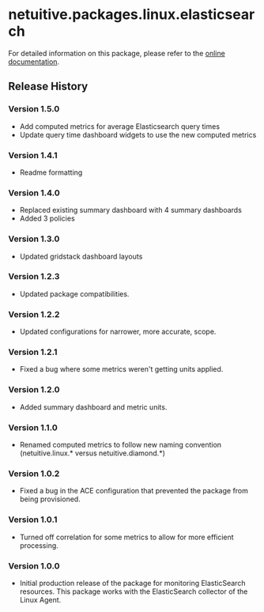 # netuitive.packages.linux.elasticsearch

For detailed information on this package, please refer to the [online documentation](https://help.netuitive.com/Content/Integrations/elastic_search.htm).

## Release History

### Version 1.5.0

* Add computed metrics for average Elasticsearch query times
* Update query time dashboard widgets to use the new computed metrics

### Version 1.4.1

* Readme formatting

### Version 1.4.0

* Replaced existing summary dashboard with 4 summary dashboards
* Added 3 policies

### Version 1.3.0

* Updated gridstack dashboard layouts

### Version 1.2.3

* Updated package compatibilities.

### Version 1.2.2

* Updated configurations for narrower, more accurate, scope.

### Version 1.2.1

* Fixed a bug where some metrics weren't getting units applied.

### Version 1.2.0

* Added summary dashboard and metric units.

### Version 1.1.0

* Renamed computed metrics to follow new naming convention (netuitive.linux.* versus netuitive.diamond.*)

### Version 1.0.2

* Fixed a bug in the ACE configuration that prevented the package from being provisioned.

### Version 1.0.1

* Turned off correlation for some metrics to allow for more efficient processing.

### Version 1.0.0

* Initial production release of the package for monitoring ElasticSearch resources.  This package works with the ElasticSearch collector of the Linux Agent.
